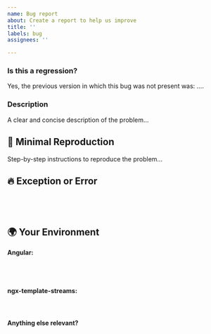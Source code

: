 ```yaml
---
name: Bug report
about: Create a report to help us improve
title: ''
labels: bug
assignees: ''

---
```


### Is this a regression?

<!-- Did this behavior use to work in the previous version? -->
<!-- ✍️--> Yes, the previous version in which this bug was not present was: ....

### Description

<!-- ✍️--> A clear and concise description of the problem...

## 🔬 Minimal Reproduction
<!--
Please create and share minimal reproduction of the issue by creating a minimal GitHub repository with the reproduction of the issue. A good way to make a minimal reproduction is to create a new app via `ng new repro-app` and add the minimum possible code to show the problem.

Share the link to the repo below along with step-by-step instructions to reproduce the problem, as well as expected and actual behavior.

Issues that don't have enough info and can't be reproduced will be closed. 
-->
<!-- ✍️--> Step-by-step instructions to reproduce the problem...

## 🔥 Exception or Error

<pre><code>
<!-- If the issue is accompanied by an exception or an error, please share it below: -->
<!-- ✍️-->
</code></pre>

## 🌍  Your Environment

**Angular:**
<pre><code>
<!-- run `ng version` and paste output below -->
<!-- ✍️-->
</code></pre>

**ngx-template-streams:**
<pre><code>
<!-- ✍️-->
</code></pre>

**Anything else relevant?**
<!-- ✍️Is this an operating system specific issue? If so, please specify the OS and version. -->

<!-- ✍️If applicable, add screenshots to help explain your problem. -->

